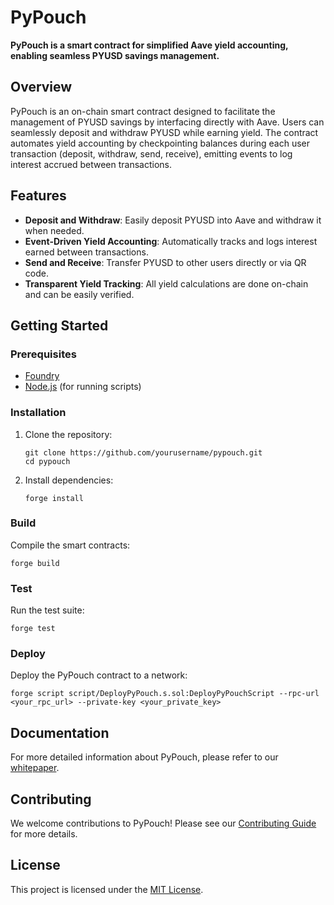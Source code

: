 # PyPouch

**PyPouch is a smart contract for simplified Aave yield accounting, enabling seamless PYUSD savings management.**

## Overview

PyPouch is an on-chain smart contract designed to facilitate the management of PYUSD savings by interfacing directly with Aave. Users can seamlessly deposit and withdraw PYUSD while earning yield. The contract automates yield accounting by checkpointing balances during each user transaction (deposit, withdraw, send, receive), emitting events to log interest accrued between transactions.

## Features

- **Deposit and Withdraw**: Easily deposit PYUSD into Aave and withdraw it when needed.
- **Event-Driven Yield Accounting**: Automatically tracks and logs interest earned between transactions.
- **Send and Receive**: Transfer PYUSD to other users directly or via QR code.
- **Transparent Yield Tracking**: All yield calculations are done on-chain and can be easily verified.

## Getting Started

### Prerequisites

- [Foundry](https://book.getfoundry.sh/getting-started/installation.html)
- [Node.js](https://nodejs.org/) (for running scripts)

### Installation

1. Clone the repository:
   ```shell
   git clone https://github.com/yourusername/pypouch.git
   cd pypouch
   ```

2. Install dependencies:
   ```shell
   forge install
   ```

### Build

Compile the smart contracts:

```shell
forge build
```

### Test

Run the test suite:

```shell
forge test
```

### Deploy

Deploy the PyPouch contract to a network:

```shell
forge script script/DeployPyPouch.s.sol:DeployPyPouchScript --rpc-url <your_rpc_url> --private-key <your_private_key>
```

## Documentation

For more detailed information about PyPouch, please refer to our [whitepaper](Whitepaper.pdf).

## Contributing

We welcome contributions to PyPouch! Please see our [Contributing Guide](CONTRIBUTING.md) for more details.

## License

This project is licensed under the [MIT License](LICENSE).